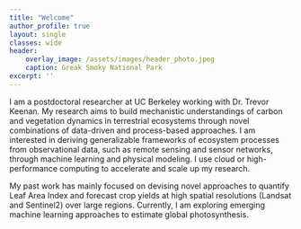 ```yaml
---
title: "Welcome"
author_profile: true
layout: single
classes: wide
header:
    overlay_image: /assets/images/header_photo.jpeg
    caption: Greak Smoky National Park
excerpt: ''
---
```


I am a postdoctoral researcher at UC Berkeley working with Dr. Trevor Keenan. My research aims to build mechanistic understandings of carbon and vegetation dynamics in terrestrial ecosystems through novel combinations of data-driven and process-based approaches. I am interested in deriving generalizable frameworks of ecosystem processes from observational data, such as remote sensing and sensor networks, through machine learning and physical modeling. I use cloud or high-performance computing to accelerate and scale up my research.   
  
My past work has mainly focused on devising novel approaches to quantify Leaf Area Index and forecast crop yields at high spatial resolutions (Landsat and Sentinel2) over large regions. Currently, I am exploring emerging machine learning approaches to estimate global photosynthesis.

